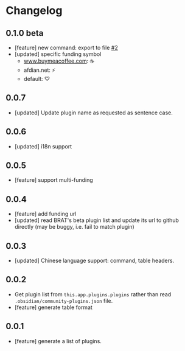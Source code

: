 # Changelog

## 0.1.0 beta
- [feature] new command: export to file [#2](https://github.com/Benature/obsidian-share-my-plugin-list/issues/2)
- [updated] specific funding symbol
  - www.buymeacoffee.com: ☕️
  - afdian.net: ⚡️
  - default: ♡

## 0.0.7
- [updated] Update plugin name as requested as sentence case.

## 0.0.6
- [updated] i18n support

## 0.0.5
- [feature] support multi-funding

## 0.0.4
- [feature] add funding url
- [updated] read BRAT's beta plugin list and update its url to github directly (may be buggy, i.e. fail to match plugin)

## 0.0.3
- [updated] Chinese language support: command, table headers.

## 0.0.2
- Get plugin list from `this.app.plugins.plugins` rather than read `.obsidian/community-plugins.json` file.
- [feature] generate table format

## 0.0.1
- [feature] generate a list of plugins.

